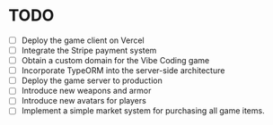 # TODO

- [ ] Deploy the game client on Vercel
- [ ] Integrate the Stripe payment system
- [ ] Obtain a custom domain for the Vibe Coding game
- [ ] Incorporate TypeORM into the server-side architecture
- [ ] Deploy the game server to production
- [ ] Introduce new weapons and armor
- [ ] Introduce new avatars for players
- [ ] Implement a simple market system for purchasing all game items.
